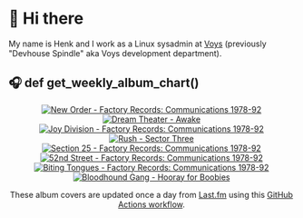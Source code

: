 # 👋 Hi there

My name is Henk and I work as a Linux sysadmin at <a href="https://www.voys.co/about/">Voys</a> (previously "Devhouse Spindle" aka Voys development department).

## 🎧 def get_weekly_album_chart()
<!-- lastfm -->
<p align="center"><a href="https://www.last.fm/music/New+Order/Factory+Records:+Communications+1978-92"><img src="https://lastfm.freetls.fastly.net/i/u/64s/d0a23f6abff546d58b765ca05eb64812.jpg" title="New Order - Factory Records: Communications 1978-92"></a> <a href="https://www.last.fm/music/Dream+Theater/Awake"><img src="https://lastfm.freetls.fastly.net/i/u/64s/bd67567d5fc4672dd6ce4deb702f0f92.jpg" title="Dream Theater - Awake"></a> <a href="https://www.last.fm/music/Joy+Division/Factory+Records:+Communications+1978-92"><img src="https://lastfm.freetls.fastly.net/i/u/64s/93946952e36d4859b8c122117aa0d93a.jpg" title="Joy Division - Factory Records: Communications 1978-92"></a> <a href="https://www.last.fm/music/Rush/Sector+Three"><img src="https://lastfm.freetls.fastly.net/i/u/64s/abdd7f6a0a6243f7f1feaa1a2f4bd562.jpg" title="Rush - Sector Three"></a> <a href="https://www.last.fm/music/Section+25/Factory+Records:+Communications+1978-92"><img src="https://lastfm.freetls.fastly.net/i/u/64s/6af35b5f72854a8e938a7e1e9efb3c70.jpg" title="Section 25 - Factory Records: Communications 1978-92"></a> <a href="https://www.last.fm/music/52nd+Street/Factory+Records:+Communications+1978-92"><img src="https://lastfm.freetls.fastly.net/i/u/64s/1f5905a1640c4ce9a2c37076257d291a.png" title="52nd Street - Factory Records: Communications 1978-92"></a> <a href="https://www.last.fm/music/Biting+Tongues/Factory+Records:+Communications+1978-92"><img src="https://lastfm.freetls.fastly.net/i/u/64s/f9ff02d72cd2401abda701a28f802c39.png" title="Biting Tongues - Factory Records: Communications 1978-92"></a> <a href="https://www.last.fm/music/Bloodhound+Gang/Hooray+for+Boobies"><img src="https://lastfm.freetls.fastly.net/i/u/64s/293afd8c6f224780a31332a7d364d1a3.png" title="Bloodhound Gang - Hooray for Boobies"></a> </p>

<p align="center">These album covers are updated once a day from <a href="https://www.last.fm/user/hbokh">Last.fm</a> using this <a href="https://github.com/marketplace/actions/lastfm-to-markdown">GitHub Actions workflow</a>.</p>
